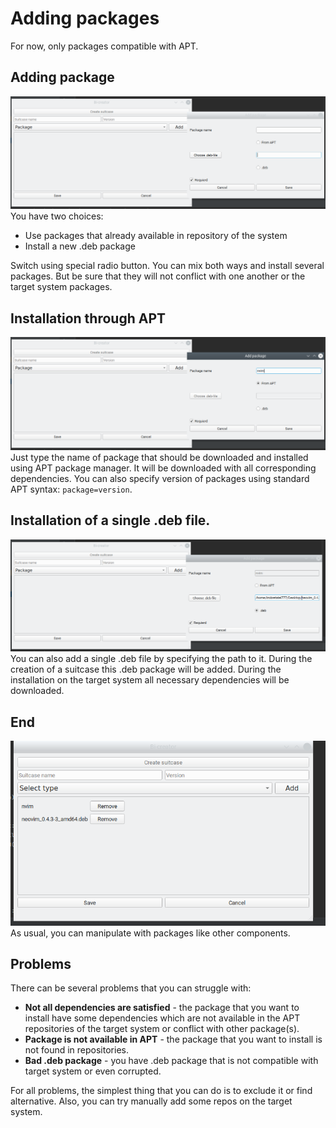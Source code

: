 # Adding packages

For now, only packages compatible with APT.

## Adding package
![](package_menu.png)
You have two choices:
- Use packages that already available in repository of the system
- Install a new .deb package

Switch using special radio button. You can mix both ways and install several packages.
But be sure that they will not conflict with one another or the target system packages.

## Installation through APT
![](package_menu_apt.png)
Just type the name of package that should be downloaded and installed using APT package manager.
It will be downloaded with all corresponding dependencies.
You can also specify version of packages using standard APT syntax: `package=version`.

## Installation of a single .deb file.
![](package_menu_deb.png)
You can also add a single .deb file by specifying the path to it.
During the creation of a suitcase this .deb package will be added.
During the installation on the target system all necessary dependencies will be downloaded.

## End
![](package_menu_added.png)
As usual, you can manipulate with packages like other components.

## Problems
There can be several problems that you can struggle with:
- **Not all dependencies are satisfied** - the package that you want to install have some dependencies
which are not available in the APT repositories of the target system or conflict with other package(s). 
- **Package is not available in APT** - the package that you want to install is not found in repositories.
- **Bad .deb package** - you have .deb package that is not compatible with target system or even corrupted.

For all problems, the simplest thing that you can do is to exclude it or find alternative.
Also, you can try manually add some repos on the target system.